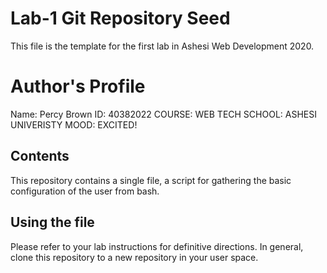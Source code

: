 # Lab-1 Git Repository Seed

This file is the template for the first lab in Ashesi Web Development 2020.

# Author's Profile
Name: Percy Brown
ID: 40382022
COURSE: WEB TECH
SCHOOL: ASHESI UNIVERISTY
MOOD: EXCITED!

## Contents

This repository contains a single file, a script for gathering the basic configuration of the user from bash.

## Using the file

Please refer to your lab instructions for definitive directions. In general, clone this repository to a new repository in your user space.
